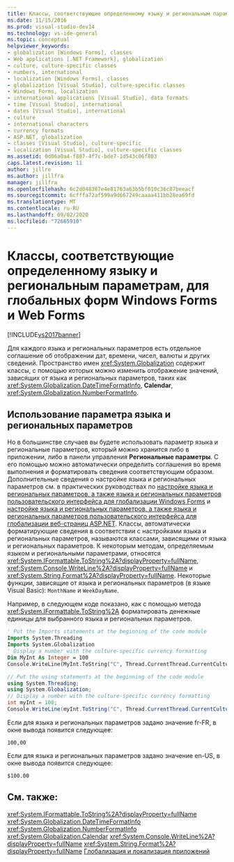 ```yaml
---
title: Классы, соответствующие определенному языку и региональным параметрам, для глобальных форм Windows Forms и Web Forms | Документы Майкрософт
ms.date: 11/15/2016
ms.prod: visual-studio-dev14
ms.technology: vs-ide-general
ms.topic: conceptual
helpviewer_keywords:
- globalization [Windows Forms], classes
- Web applications [.NET Framework], globalization
- culture, culture-specific classes
- numbers, international
- localization [Windows Forms], classes
- globalization [Visual Studio], culture-specific classes
- Windows Forms, localization
- international applications [Visual Studio], data formats
- time [Visual Studio], international
- dates [Visual Studio], international
- culture
- international characters
- currency formats
- ASP.NET, globalization
- classes [Visual Studio], culture-specific
- localization [Visual Studio], culture-specific classes
ms.assetid: 0d06a0a4-f887-4f7c-bde7-1d543c06f803
caps.latest.revision: 11
author: jillre
ms.author: jillfra
manager: jillfra
ms.openlocfilehash: 6c2d048387e4e81763a63b5bf010c36c87beeacf
ms.sourcegitcommit: 6cfffa72af599a9d667249caaaa411bb28ea69fd
ms.translationtype: MT
ms.contentlocale: ru-RU
ms.lasthandoff: 09/02/2020
ms.locfileid: "72665910"
---
```

# <a name="culture-specific-classes-for-global-windows-forms-and-web-forms"></a>Классы, соответствующие определенному языку и региональным параметрам, для глобальных форм Windows Forms и Web Forms
[!INCLUDE[vs2017banner](../includes/vs2017banner.md)]

Для каждого языка и региональных параметров есть отдельное соглашение об отображении дат, времени, чисел, валюты и других сведений. Пространство имен <xref:System.Globalization> содержит классы, с помощью которых можно изменить отображение значений, зависящих от языка и региональных параметров, таких как <xref:System.Globalization.DateTimeFormatInfo>, **Calendar**, <xref:System.Globalization.NumberFormatInfo>.

## <a name="using-the-culture-setting"></a>Использование параметра языка и региональных параметров
 Но в большинстве случаев вы будете использовать параметр языка и региональные параметров, который можно хранится либо в приложении, либо в панели управления **Региональные параметры**. С его помощью можно автоматически определить соглашения во время выполнения и форматировать сведения соответствующим образом. Дополнительные сведения о настройке языка и региональных параметров см. в практических руководствах по [настройке языка и региональных параметров, а также языка и региональных параметров пользовательского интерфейса для глобализации Windows Forms](https://msdn.microsoft.com/694e049f-0b91-474a-9789-d35124f248f0) и [настройке языка и региональных параметров, а также языка и региональных параметров пользовательского интерфейса для глобализации веб-страниц ASP.NET](https://msdn.microsoft.com/library/76091f86-f967-4687-a40f-de87bd8cc9a0). Классы, автоматически форматирующие сведения в соответствии с настройками языка и региональных параметров, называются классами, зависящими от языка и региональных параметров. К некоторым методам, определяемым языком и региональными параметрами, относятся <xref:System.IFormattable.ToString%2A?displayProperty=fullName>, <xref:System.Console.WriteLine%2A?displayProperty=fullName> и <xref:System.String.Format%2A?displayProperty=fullName>. Некоторые функции, зависящие от языка и региональных параметров (в языке Visual Basic): `MonthName` и `WeekDayName`.

 Например, в следующем коде показано, как с помощью метода <xref:System.IFormattable.ToString%2A> форматировать денежные единицы для выбранного языка и региональных параметров.

```vb
' Put the Imports statements at the beginning of the code module
Imports System.Threading
Imports System.Globalization
' Display a number with the culture-specific currency formatting
Dim MyInt As Integer = 100
Console.WriteLine(MyInt.ToString("C", Thread.CurrentThread.CurrentCulture))

```

```csharp
// Put the using statements at the beginning of the code module
using System.Threading;
using System.Globalization;
// Display a number with the culture-specific currency formatting
int myInt = 100;
Console.WriteLine(myInt.ToString("C", Thread.CurrentThread.CurrentCulture));
```

 Если для языка и региональных параметров задано значение fr-FR, в окне вывода появится следующее:

 `100,00`

 Если для языка и региональных параметров задано значение en-US, в окне вывода появится следующее:

 `$100.00`

## <a name="see-also"></a>См. также:
 <xref:System.IFormattable.ToString%2A?displayProperty=fullName> <xref:System.Globalization.DateTimeFormatInfo>
 <xref:System.Globalization.NumberFormatInfo>
 <xref:System.Globalization.Calendar>
 <xref:System.Console.WriteLine%2A?displayProperty=fullName>
 <xref:System.String.Format%2A?displayProperty=fullName>
 [Глобализация и локализация приложений](../ide/globalizing-and-localizing-applications.md)
